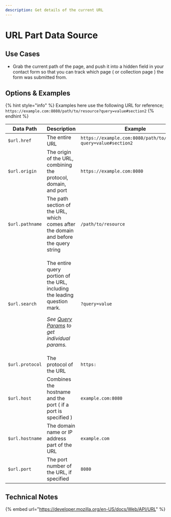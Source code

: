 ```yaml
---
description: Get details of the current URL
---
```


# URL Part Data Source

## Use Cases

* Grab the current path of the page, and push it into a hidden field in your contact form so that you can track which page ( or collection page ) the form was submitted from.&#x20;

## Options & Examples

{% hint style="info" %}
Examples here use the following URL for reference;\
`https://example.com:8080/path/to/resource?query=value#section2`
{% endhint %}

<table><thead><tr><th width="192.33333333333331">Data Path</th><th width="310">Description</th><th>Example</th></tr></thead><tbody><tr><td><code>$url.href</code></td><td>The entire URL</td><td><code>https://example.com:8080/path/to/resource?query=value#section2</code></td></tr><tr><td><code>$url.origin</code></td><td>The origin of the URL, combining the protocol, domain, and port</td><td><code>https://example.com:8080</code></td></tr><tr><td><code>$url.pathname</code></td><td>The path section of the URL, which comes after the domain and before the query string</td><td><code>/path/to/resource</code></td></tr><tr><td><code>$url.search</code></td><td><p>The entire query portion of the URL, including the leading question mark.</p><p><em>See</em> <a href="url-querystring-data-source.md"><em>Query Params</em></a> <em>to get individual params.</em></p></td><td><code>?query=value</code></td></tr><tr><td><code>$url.protocol</code></td><td>The protocol of the URL</td><td><code>https:</code></td></tr><tr><td><code>$url.host</code></td><td>Combines the hostname and the port ( if a port is specified )</td><td><code>example.com:8080</code></td></tr><tr><td><code>$url.hostname</code></td><td>The domain name or IP address part of the URL</td><td><code>example.com</code></td></tr><tr><td><code>$url.port</code></td><td>The port number of the URL, if specified</td><td><code>8080</code></td></tr></tbody></table>

## Technical Notes

{% embed url="https://developer.mozilla.org/en-US/docs/Web/API/URL" %}

